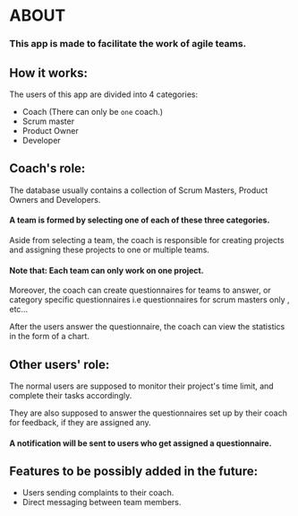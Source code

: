 # ABOUT
### This app is made to facilitate the work of agile teams.

## How it works:
The users of this app are divided into 4 categories:
* Coach (There can only be `one` coach.)
* Scrum master
* Product Owner
* Developer

## Coach's role:
The database usually contains a collection of Scrum Masters, Product Owners and Developers.

#### A team is formed by selecting one of each of these three categories.

Aside from selecting a team, the coach is responsible for creating projects and assigning these projects to one or multiple teams.

#### Note that: Each team can only work on one project.

Moreover, the coach can create questionnaires for teams to answer, or category specific questionnaires i.e questionnaires for scrum masters only , etc...

After the users answer the questionnaire, the coach can view the statistics in the form of a chart.

## Other users' role:
The normal users are supposed to monitor their project's time limit, and complete their tasks accordingly.

They are also supposed to answer the questionnaires set up by their coach for feedback, if they are assigned any.

#### A notification will be sent to users who get assigned a questionnaire.

## Features to be possibly added in the future:
* Users sending complaints to their coach.
* Direct messaging between team members.

